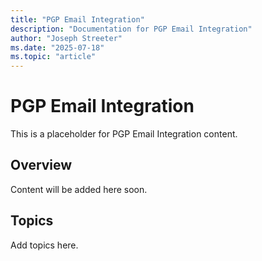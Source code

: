 ```yaml
---
title: "PGP Email Integration"
description: "Documentation for PGP Email Integration"
author: "Joseph Streeter"
ms.date: "2025-07-18"
ms.topic: "article"
---
```


# PGP Email Integration

This is a placeholder for PGP Email Integration content.

## Overview

Content will be added here soon.

## Topics

Add topics here.
